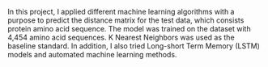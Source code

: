 In this project, I applied different machine learning algorithms with a purpose to predict the distance matrix for
the test data, which consists protein amino acid sequence. The model was trained on the dataset with 4,454 amino acid sequences. K Nearest Neighbors was used as the baseline standard. In addition, I also tried Long-short Term Memory (LSTM) models and automated machine learning methods.
